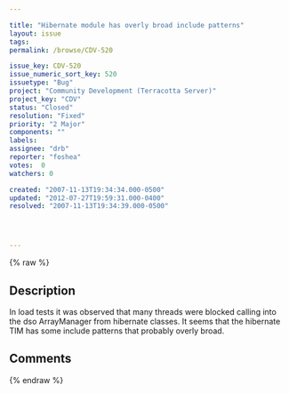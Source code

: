 ```yaml
---

title: "Hibernate module has overly broad include patterns"
layout: issue
tags: 
permalink: /browse/CDV-520

issue_key: CDV-520
issue_numeric_sort_key: 520
issuetype: "Bug"
project: "Community Development (Terracotta Server)"
project_key: "CDV"
status: "Closed"
resolution: "Fixed"
priority: "2 Major"
components: ""
labels: 
assignee: "drb"
reporter: "foshea"
votes:  0
watchers: 0

created: "2007-11-13T19:34:34.000-0500"
updated: "2012-07-27T19:59:31.000-0400"
resolved: "2007-11-13T19:34:39.000-0500"




---
```


{% raw %}

## Description

<div markdown="1" class="description">

In load tests it was observed that many threads were blocked calling into the dso ArrayManager from hibernate classes. It seems that the hibernate TIM has some include patterns that probably overly broad.

</div>

## Comments



{% endraw %}
